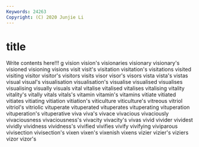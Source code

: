 ```yaml
---
Keywords: 24263
Copyright: (C) 2020 Junjie Li
---
```


# title

Write contents here!!!
g 
vision 
vision's 
visionaries 
visionary 
visionary's 
visioned 
visioning
visions 
visit 
visit's 
visitation 
visitation's 
visitations 
visited 
visiting 
visitor 
visitor's
visitors 
visits 
visor 
visor's 
visors 
vista 
vista's 
vistas 
visual 
visual's
visualisation 
visualisation's 
visualise 
visualised 
visualises 
visualising 
visually 
visuals 
vital 
vitalise
vitalised 
vitalises 
vitalising 
vitality 
vitality's 
vitally 
vitals 
vitals's 
vitamin 
vitamin's
vitamins 
vitiate 
vitiated 
vitiates 
vitiating 
vitiation 
vitiation's 
viticulture 
viticulture's 
vitreous
vitriol 
vitriol's 
vitriolic 
vituperate 
vituperated 
vituperates 
vituperating 
vituperation 
vituperation's 
vituperative
viva 
viva's 
vivace 
vivacious 
vivaciously 
vivaciousness 
vivaciousness's 
vivacity 
vivacity's 
vivas
vivid 
vivider 
vividest 
vividly 
vividness 
vividness's 
vivified 
vivifies 
vivify 
vivifying
viviparous 
vivisection 
vivisection's 
vixen 
vixen's 
vixenish 
vixens 
vizier 
vizier's 
viziers
vizor 
vizor's 
